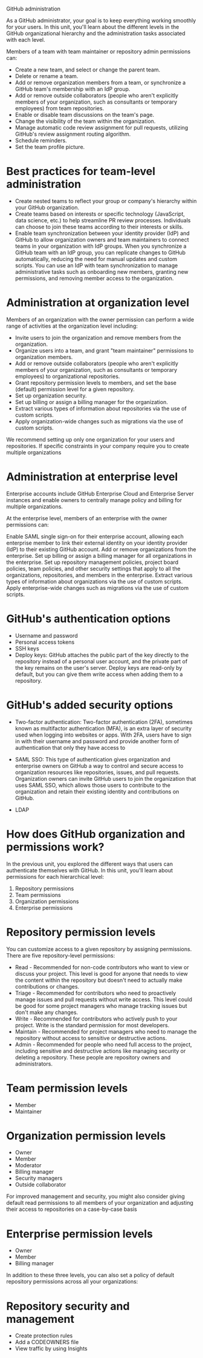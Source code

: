 GitHub administration

As a GitHub administrator, your goal is to keep everything working smoothly for your users. In this unit, you'll learn about the different levels in the GitHub organizational hierarchy and the administration tasks associated with each level.

Members of a team with team maintainer or repository admin permissions can:

- Create a new team, and select or change the parent team.
- Delete or rename a team.
- Add or remove organization members from a team, or synchronize a GitHub team's membership with an IdP group.
- Add or remove outside collaborators (people who aren't explicitly members of your organization, such as consultants or temporary employees) from team repositories.
- Enable or disable team discussions on the team's page.
- Change the visibility of the team within the organization.
- Manage automatic code review assignment for pull requests, utilizing GitHub's review assignment routing algorithm.
- Schedule reminders.
- Set the team profile picture.

# Best practices for team-level administration

- Create nested teams to reflect your group or company's hierarchy within your GitHub organization.
- Create teams based on interests or specific technology (JavaScript, data science, etc.) to help streamline PR review processes. Individuals can choose to join these teams according to their interests or skills.
- Enable team synchronization between your identity provider (IdP) and GitHub to allow organization owners and team maintainers to connect teams in your organization with IdP groups. When you synchronize a GitHub team with an IdP group, you can replicate changes to GitHub automatically, reducing the need for manual updates and custom scripts. You can use an IdP with team synchronization to manage administrative tasks such as onboarding new members, granting new permissions, and removing member access to the organization.

# Administration at organization level

Members of an organization with the owner permission can perform a wide range of activities at the organization level including:

- Invite users to join the organization and remove members from the organization.
- Organize users into a team, and grant "team maintainer" permissions to organization members.
- Add or remove outside collaborators (people who aren't explicitly members of your organization, such as consultants or temporary employees) to organizational repositories.
- Grant repository permission levels to members, and set the base (default) permission level for a given repository.
- Set up organization security.
- Set up billing or assign a billing manager for the organization.
- Extract various types of information about repositories via the use of custom scripts.
- Apply organization-wide changes such as migrations via the use of custom scripts.

We recommend setting up only one organization for your users and repositories. If specific constraints in your company require you to create multiple organizations

# Administration at enterprise level

Enterprise accounts include GitHub Enterprise Cloud and Enterprise Server instances and enable owners to centrally manage policy and billing for multiple organizations.

At the enterprise level, members of an enterprise with the owner permissions can:

Enable SAML single sign-on for their enterprise account, allowing each enterprise member to link their external identity on your identity provider (IdP) to their existing GitHub account.
Add or remove organizations from the enterprise.
Set up billing or assign a billing manager for all organizations in the enterprise.
Set up repository management policies, project board policies, team policies, and other security settings that apply to all the organizations, repositories, and members in the enterprise.
Extract various types of information about organizations via the use of custom scripts.
Apply enterprise-wide changes such as migrations via the use of custom scripts.


# GitHub's authentication options

- Username and password
- Personal access tokens
- SSH keys
- Deploy keys: GitHub attaches the public part of the key directly to the repository instead of a personal user account, and the private part of the key remains on the user's server. Deploy keys are read-only by default, but you can give them write access when adding them to a repository.


# GitHub's added security options

- Two-factor authentication: Two-factor authentication (2FA), sometimes known as multifactor authentication (MFA), is an extra layer of security used when logging into websites or apps. With 2FA, users have to sign in with their username and password and provide another form of authentication that only they have access to

- SAML SSO: This type of authentication gives organization and enterprise owners on GitHub a way to control and secure access to organization resources like repositories, issues, and pull requests. Organization owners can invite GitHub users to join the organization that uses SAML SSO, which allows those users to contribute to the organization and retain their existing identity and contributions on GitHub.


- LDAP


# How does GitHub organization and permissions work?


In the previous unit, you explored the different ways that users can authenticate themselves with GitHub. In this unit, you'll learn about permissions for each hierarchical level:

1. Repository permissions
2. Team permissions
3. Organization permissions
4. Enterprise permissions

# Repository permission levels
You can customize access to a given repository by assigning permissions. There are five repository-level permissions:

- Read - Recommended for non-code contributors who want to view or discuss your project. This level is good for anyone that needs to view the content within the repository but doesn't need to actually make contributions or changes.
- Triage - Recommended for contributors who need to proactively manage issues and pull requests without write access. This level could be good for some project managers who manage tracking issues but don't make any changes.
- Write - Recommended for contributors who actively push to your project. Write is the standard permission for most developers.
- Maintain - Recommended for project managers who need to manage the repository without access to sensitive or destructive actions.
- Admin - Recommended for people who need full access to the project, including sensitive and destructive actions like managing security or deleting a repository. These people are repository owners and administrators.


# Team permission levels

- Member
- Maintainer

# Organization permission levels

- Owner
- Member
- Moderator
- Billing manager
- Security managers
- Outside collaborator

For improved management and security, you might also consider giving default read permissions to all members of your organization and adjusting their access to repositories on a case-by-case basis

# Enterprise permission levels

- Owner
- Member
- Billing manager

In addition to these three levels, you can also set a policy of default repository permissions across all your organizations:

# Repository security and management

- Create protection rules
- Add a CODEOWNERS file
- View traffic by using Insights
